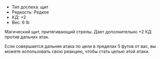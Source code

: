 
- Тип доспеха: щит
- Редкость: Редкое
- КД: +2
- Вес: 6 lb

Магический щит, притягивающий стрелы. Дает дополнительно +2 КД против дальних атак.

Если совершается дальняя атака по цели в пределах 5 футов от вас, вы можете использовать свою реакцию, чтобы стать целью этой атаки. 